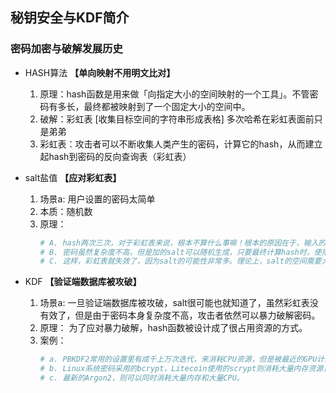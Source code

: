 ## **秘钥安全与KDF简介**

### **密码加密与破解发展历史**
- HASH算法 **【单向映射不用明文比对】**
    1. 原理：hash函数是用来做「向指定大小的空间映射的一个工具」。不管密码有多长，最终都被映射到了一个固定大小的空间中。
    2. 破解：彩虹表 [收集目标空间的字符串形成表格] 多次哈希在彩虹表面前只是弟弟
    3. 彩虹表：攻击者可以不断收集人类产生的密码，计算它的hash，从而建立起hash到密码的反向查询表（彩虹表）

- salt盐值 **【应对彩虹表】**
    1. 场景a: 用户设置的密码太简单
    2. 本质：随机数
    3. 原理：
        ```sh 
        # A. hash两次三次，对于彩虹表来说，根本不算什么事嘛！根本的原因在于，输入的密码复杂度过低，来源空间的可能性太小。
        # B. 密码虽然复杂度不高，但是加的salt可以随机生成，只要最终计算hash时，使用salt和密码的结合，即可充分利用目标空间。
        # C. 这样，彩虹表就失效了，因为salt的可能性非常多。理论上，salt的空间需要大于hash空间，才能有效覆盖目标空间。当然，这个salt自然是需要明文读取的。
        ```
- KDF **【验证端数据库被攻破】**
    1. 场景a: 一旦验证端数据库被攻破，salt很可能也就知道了，虽然彩虹表没有效了，但是由于密码本身复杂度不高，攻击者依然可以暴力破解密码。
    2. 原理： 为了应对暴力破解，hash函数被设计成了很占用资源的方式。
    3. 案例：
        ```sh
        # a. PBKDF2常用的设置里有成千上万次迭代，来消耗CPU资源，但是被最近的GPU计算，FPGA计算大大地削弱了防护能力。
        # b. Linux系统密码采用的bcrypt，Litecoin使用的scrypt则消耗大量内存资源，可以用来对抗GPU计算。
        # c. 最新的Argon2，则可以同时消耗大量内存和大量CPU。
        ```

